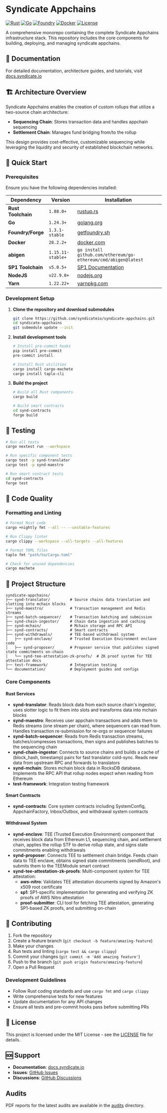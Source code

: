# Syndicate Appchains

[![Rust](https://img.shields.io/badge/rust-1.88.0+-blue.svg)](https://www.rust-lang.org/)
[![Go](https://img.shields.io/badge/go-1.24.3+-blue.svg)](https://golang.org/)
[![Foundry](https://img.shields.io/badge/foundry-1.3.1--stable+-green.svg)](https://getfoundry.sh/)
[![Docker](https://img.shields.io/badge/docker-28.2.2+-blue.svg)](https://www.docker.com/)
[![License](https://img.shields.io/badge/license-MIT-green.svg)](LICENSE)

A comprehensive monorepo containing the complete Syndicate Appchains infrastructure stack.
This repository includes the core components for building, deploying, and managing syndicate appchains.

## 📖 Documentation

For detailed documentation, architecture guides, and tutorials, visit [docs.syndicate.io](https://docs.syndicate.io/)

## 🏗️ Architecture Overview

Syndicate Appchains enables the creation of custom rollups that utilize a two-source chain architecture:

- **Sequencing Chain**: Stores transaction data and handles appchain sequencing
- **Settlement Chain**: Manages fund bridging from/to the rollup

This design provides cost-effective, customizable sequencing while leveraging the liquidity and security of established blockchain networks.

## 🚀 Quick Start

### Prerequisites

Ensure you have the following dependencies installed:

| Dependency         | Version           | Installation                                                   |
| ------------------ | ----------------- | -------------------------------------------------------------- |
| **Rust Toolchain** | `1.88.0+`         | [rustup.rs](https://rustup.rs/)                                |
| **Go**             | `1.24.3+`         | [golang.org](https://golang.org/dl/)                           |
| **Foundry/Forge**  | `1.3.1-stable`    | [getfoundry.sh](https://getfoundry.sh/)                        |
| **Docker**         | `28.2.2+`         | [docker.com](https://www.docker.com/products/docker-desktop/)  |
| **abigen**         | `1.15.11-stable+` | `go install github.com/ethereum/go-ethereum/cmd/abigen@latest` |
| **SP1 Toolchain**  | `v5.0.5+`         | [SP1 Documentation](https://docs.supranational.net/)           |
| **NodeJS**         | `v22.9.0+`        | [nodejs.org](https://nodejs.org/)                              |
| **Yarn**           | `1.22.22+`        | [yarnpkg.com](https://yarnpkg.com/getting-started/install)     |

### Development Setup

1. **Clone the repository and download submodules**

   ```bash
   git clone https://github.com/syndicateio/syndicate-appchains.git
   cd syndicate-appchains
   git submodule update --init
   ```

2. **Install development tools**

   ```bash
   # Install pre-commit hooks
   pip install pre-commit
   pre-commit install
   
   # Install Rust utilities
   cargo install cargo-machete
   cargo install taplo-cli
   ```

3. **Build the project**

   ```bash
   # Build all Rust components
   cargo build
   
   # Build smart contracts
   cd synd-contracts
   forge build
   ```

## 🧪 Testing

```bash
# Run all tests
cargo nextest run --workspace

# Run specific component tests
cargo test -p synd-translator
cargo test -p synd-maestro

# Run smart contract tests
cd synd-contracts
forge test
```

## 🔧 Code Quality

### Formatting and Linting

```bash
# Format Rust code
cargo +nightly fmt --all -- --unstable-features

# Run Clippy linter
cargo clippy --workspace --all-targets --all-features

# Format TOML files
taplo fmt "path/to/Cargo.toml"

# Check for unused dependencies
cargo machete
```

## 📁 Project Structure

```none
syndicate-appchains/
├── synd-translator/         # Source chains data translation and slotting into mchain blocks
├── synd-maestro/            # Transaction management and Redis streams
├── synd-batch-sequencer/    # Transaction batching and submission
├── synd-chain-ingestor/     # Chain data ingestion and caching
├── synd-mchain/             # Mchain storage and RPC API
├── synd-contracts/          # Smart contracts
├── synd-withdrawals/        # TEE-based withdrawal system
│   ├── synd-enclave/        # Trusted Execution Environment enclave code
│   ├── synd-proposer/       # Proposer service that publishes signed state commitments on-chain
│   └── synd-tee-attestation-zk-proofs/  # ZK proof system for TEE attestation docs
├── test-framework/          # Integration testing
└── documentation/           # Deployment guides and configs
```

### Core Components

#### Rust Services

- **synd-translator**: Reads block data from each source chain's ingestor, uses slotter logic to fit them into slots and transforms data into mchain blocks
- **synd-maestro**: Receives user appchain transactions and adds them to Redis streams (one stream per chain), where sequencers can read from. Handles transaction re-submission for re-orgs or sequencer failures
- **synd-batch-sequencer**: Reads from Redis transaction streams, batches/compresses transactions, then signs and publishes batches to the sequencing chain
- **synd-chain-ingestor**: Connects to source chains and builds a cache of (block_hash, timestamp) pairs for fast translator cold-sync. Reads new data from upstream RPC and forwards to translators
- **synd-mchain**: Stores mchain block data in RocksDB database. Implements the RPC API that rollup nodes expect when reading from Ethereum
- **test-framework**: Integration testing framework

#### Smart Contracts

- **synd-contracts**: Core system contracts including SystemConfig, AppchainFactory, Inbox/Outbox, and withdrawal system contracts

#### Withdrawal System

- **synd-enclave**: TEE (Trusted Execution Environment) component that receives block data from Ethereum L1, sequencing chain, and settlement chain, applies the rollup STF to derive rollup state, and signs state commitments enabling withdrawals
- **synd-proposer**: Connects TEE to settlement chain bridge. Feeds chain data to TEE enclave, obtains signed state commitments (sendRoot), and submits them to the TEEModule smart contract
- **synd-tee-attestation-zk-proofs**: Multi-component system for TEE attestation:
  - **aws-nitro**: Validates TEE attestation documents signed by Amazon's x509 root certificate
  - **sp1**: SP1-specific implementation for generating and verifying ZK proofs of AWS Nitro attestation
  - **proof-submitter**: CLI tool for fetching TEE attestation, generating SP1-based ZK proofs, and submitting on-chain

## 🤝 Contributing

1. Fork the repository
2. Create a feature branch (`git checkout -b feature/amazing-feature`)
3. Make your changes
4. Run tests and linting (`cargo test && cargo clippy`)
5. Commit your changes (`git commit -m 'Add amazing feature'`)
6. Push to the branch (`git push origin feature/amazing-feature`)
7. Open a Pull Request

### Development Guidelines

- Follow Rust coding standards and use `cargo fmt` and `cargo clippy`
- Write comprehensive tests for new features
- Update documentation for any API changes
- Ensure all tests and pre-commit hooks pass before submitting PRs

## 📄 License

This project is licensed under the MIT License - see the [LICENSE](LICENSE) file for details.

## 🆘 Support

- **Documentation**: [docs.syndicate.io](https://docs.syndicate.io/)
- **Issues**: [GitHub Issues](https://github.com/syndicateio/syndicate-appchains/issues)
- **Discussions**: [GitHub Discussions](https://github.com/syndicateio/syndicate-appchains/discussions)

## Audits
PDF reports for the latest audits are available in the [audits](./audits) directory.
